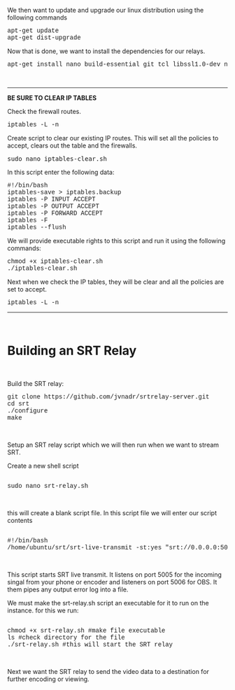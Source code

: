 <p>We then want to update and upgrade our linux distribution using the following commands</p>

<pre>
<span style="font-family:Courier New,Courier,monospace">apt-get update
apt-get dist-upgrade</span></pre>

<p>Now that is done, we want to install the dependencies for our relays.</p>

<pre>
<span style="font-family:Courier New,Courier,monospace">apt-get install nano build-essential git tcl libssl1.0-dev nodejs npm usb-modeswitch libgstreamer1.0-dev libgstreamer-plugins-base1.0-dev cmake joe screen</span></pre>

<p>&nbsp;</p>

<hr />
<p><strong>BE SURE TO CLEAR IP TABLES</strong></p>

<p>Check the firewall routes.</p>

<pre>
<span style="font-family:Courier New,Courier,monospace">iptables -L -n</span></pre>

<p>Create script to clear our existing IP routes. This will set all the policies to accept, clears out the table and the firewalls.</p>

<pre>
sudo nano iptables-clear.sh</pre>

<p>In this script enter the following data:</p>

<pre>
<span style="font-family:Courier New,Courier,monospace">#!/bin/bash
iptables-save &gt; iptables.backup
iptables -P INPUT ACCEPT
iptables -P OUTPUT ACCEPT
iptables -P FORWARD ACCEPT
iptables -F
iptables --flush</span></pre>

<p>We will provide executable rights to this script and run it using the following commands:</p>

<pre>
<span style="font-family:Courier New,Courier,monospace">chmod +x iptables-clear.sh
./iptables-clear.sh</span></pre>

<p>Next when we check the IP tables, they will be clear and all the policies are set to accept.</p>

<pre>
<span style="font-family:Courier New,Courier,monospace">iptables -L -n</span></pre>

<hr />
<p>&nbsp;</p>

<h1>Building an SRT Relay</h1>

<p>&nbsp;</p>

<p>Build the SRT relay:</p>

<pre>
<span style="font-family:Courier New,Courier,monospace">git clone https://github.com/jvnadr/srtrelay-server.git
cd srt
./configure
make</span></pre>

<p>&nbsp;</p>

<p>Setup an SRT relay script which we will then run when we want to stream SRT.</p>

<p><span style="white-space:pre-wrap">Create a new shell script</span></p>

<pre>

<span style="font-family:Courier New,Courier,monospace">sudo nano srt-relay.sh </span>
</pre>

<p>&nbsp;</p>

<p>this will create a blank script file. In this script file we will enter our script contents</p>

<pre>

<span style="font-family:Courier New,Courier,monospace">#!/bin/bash
/home/ubuntu/srt/srt-live-transmit -st:yes &quot;srt://0.0.0.0:5005?mode=listener&amp;lossmaxttl=40&amp;latency=150&quot; &quot;srt://0.0.0.0:5006?mode=listener&quot; 1&gt; /home/ubuntu/srt-output1.log 2&gt; /home/ubuntu/srt-error1.log &amp; </span></pre>

<p>&nbsp;</p>

<p>This script starts SRT live transmit. It listens on port 5005 for the incoming singal from your phone or encoder and listeners on port 5006 for OBS. It them pipes any output error log into a file.</p>

<p>We must make the srt-relay.sh script an executable for it to run on the instance. for this we run:</p>

<pre>

<span style="font-family:Courier New,Courier,monospace">chmod +x srt-relay.sh #make file executable
ls #check directory for the file
./srt-relay.sh #this will start the SRT relay</span>
</pre>

<p>&nbsp;</p>

<p>Next we want the SRT relay to send the video data to a destination for further encoding or viewing.</p>

<p>&nbsp;</p>
